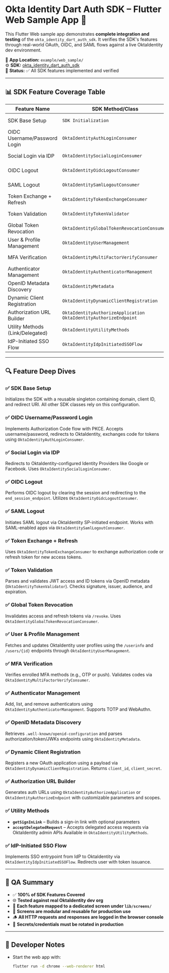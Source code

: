 # Okta Identity Dart Auth SDK – Flutter Web Sample App 🧪

This Flutter Web sample app demonstrates **complete integration and testing** of the `okta_identity_dart_auth_sdk`. It verifies the SDK's features through real-world OAuth, OIDC, and SAML flows against a live OktaIdentity dev environment.

📁 **App Location:** `example/web_sample/`  
⚙️ **SDK:** [okta_identity_dart_auth_sdk](https://pub.dev/packages/okta_identity_dart_auth_sdk)  
🧪 **Status:** ✅ All SDK features implemented and verified

---

## 📊 SDK Feature Coverage Table

| Feature Name                     | SDK Method/Class                             | Status   |
|----------------------------------|-----------------------------------------------|----------|
| SDK Base Setup                   | `SDK Initialization`                         | ✅ Done   |
| OIDC Username/Password Login     | `OktaIdentityAuthLoginConsumer`                | ✅ Done   |
| Social Login via IDP             | `OktaIdentitySocialLoginConsumer`              | ✅ Done   |
| OIDC Logout                      | `OktaIdentityOidcLogoutConsumer`               | ✅ Done   |
| SAML Logout                      | `OktaIdentitySamlLogoutConsumer`               | ✅ Done   |
| Token Exchange + Refresh         | `OktaIdentityTokenExchangeConsumer`            | ✅ Done   |
| Token Validation                 | `OktaIdentityTokenValidator`                   | ✅ Done   |
| Global Token Revocation          | `OktaIdentityGlobalTokenRevocationConsumer`    | ✅ Done   |
| User & Profile Management        | `OktaIdentityUserManagement`                   | ✅ Done   |
| MFA Verification                 | `OktaIdentityMultiFactorVerifyConsumer`        | ✅ Done   |
| Authenticator Management         | `OktaIdentityAuthenticatorManagement`          | ✅ Done   |
| OpenID Metadata Discovery        | `OktaIdentityMetadata`                         | ✅ Done   |
| Dynamic Client Registration      | `OktaIdentityDynamicClientRegistration`        | ✅ Done   |
| Authorization URL Builder        | `OktaIdentityAuthorizeApplication`<br>`OktaIdentityAuthorizeEndpoint` | ✅ Done |
| Utility Methods (Link/Delegated) | `OktaIdentityUtilityMethods`                   | ✅ Done   |
| IdP-Initiated SSO Flow           | `OktaIdentityIdpInitiatedSSOFlow`              | ✅ Done   |

---

## 🔍 Feature Deep Dives

### ✅ SDK Base Setup
Initializes the SDK with a reusable singleton containing domain, client ID, and redirect URI. All other SDK classes rely on this configuration.

### ✅ OIDC Username/Password Login
Implements Authorization Code flow with PKCE. Accepts username/password, redirects to OktaIdentity, exchanges code for tokens using `OktaIdentityAuthLoginConsumer`.

### ✅ Social Login via IDP
Redirects to OktaIdentity-configured Identity Providers like Google or Facebook. Uses `OktaIdentitySocialLoginConsumer`.

### ✅ OIDC Logout
Performs OIDC logout by clearing the session and redirecting to the `end_session_endpoint`. Utilizes `OktaIdentityOidcLogoutConsumer`.

### ✅ SAML Logout
Initiates SAML logout via OktaIdentity SP-initiated endpoint. Works with SAML-enabled apps via `OktaIdentitySamlLogoutConsumer`.

### ✅ Token Exchange + Refresh
Uses `OktaIdentityTokenExchangeConsumer` to exchange authorization code or refresh token for new access tokens.

### ✅ Token Validation
Parses and validates JWT access and ID tokens via OpenID metadata (`OktaIdentityTokenValidator`). Checks signature, issuer, audience, and expiration.

### ✅ Global Token Revocation
Invalidates access and refresh tokens via `/revoke`. Uses `OktaIdentityGlobalTokenRevocationConsumer`.

### ✅ User & Profile Management
Fetches and updates OktaIdentity user profiles using the `/userinfo` and `/users/{id}` endpoints through `OktaIdentityUserManagement`.

### ✅ MFA Verification
Verifies enrolled MFA methods (e.g., OTP or push). Validates codes via `OktaIdentityMultiFactorVerifyConsumer`.

### ✅ Authenticator Management
Add, list, and remove authenticators using `OktaIdentityAuthenticatorManagement`. Supports TOTP and WebAuthn.

### ✅ OpenID Metadata Discovery
Retrieves `.well-known/openid-configuration` and parses authorization/token/JWKs endpoints using `OktaIdentityMetadata`.

### ✅ Dynamic Client Registration
Registers a new OAuth application using a payload via `OktaIdentityDynamicClientRegistration`. Returns `client_id`, `client_secret`.

### ✅ Authorization URL Builder
Generates auth URLs using `OktaIdentityAuthorizeApplication` or `OktaIdentityAuthorizeEndpoint` with customizable parameters and scopes.

### ✅ Utility Methods
- **`getSignInLink`** – Builds a sign-in link with optional parameters
- **`acceptDelegatedRequest`** – Accepts delegated access requests via OktaIdentity admin APIs
Available in `OktaIdentityUtilityMethods`.

### ✅ IdP-Initiated SSO Flow
Implements SSO entrypoint from IdP to OktaIdentity via `OktaIdentityIdpInitiatedSSOFlow`. Redirects user with token issuance.

---

## 🧪 QA Summary

- ✅ **100% of SDK Features Covered**
- 🌐 **Tested against real OktaIdentity dev org**
- 📂 **Each feature mapped to a dedicated screen under `lib/screens/`**
- 🧩 **Screens are modular and reusable for production use**
- 🪵 **All HTTP requests and responses are logged in the browser console**
- 🔐 **Secrets/credentials must be rotated in production**

---

## 📘 Developer Notes

- Start the web app with:  
  ```bash
  flutter run -d chrome --web-renderer html
